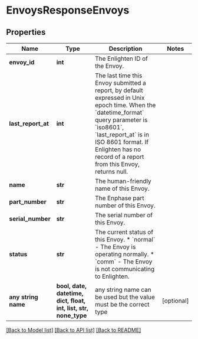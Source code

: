 # EnvoysResponseEnvoys


## Properties
Name | Type | Description | Notes
------------ | ------------- | ------------- | -------------
**envoy_id** | **int** | The Enlighten ID of the Envoy. | 
**last_report_at** | **int** | The last time this Envoy submitted a report, by default expressed in Unix epoch time. When the &#x60;datetime_format&#x60; query parameter is &#x60;iso8601&#x60;, &#x60;last_report_at&#x60; is in ISO 8601 format. If Enlighten has no record of a report from this Envoy, returns null. | 
**name** | **str** | The human-friendly name of this Envoy. | 
**part_number** | **str** | The Enphase part number of this Envoy. | 
**serial_number** | **str** | The serial number of this Envoy. | 
**status** | **str** | The current status of this Envoy. * &#x60;normal&#x60; - The Envoy is operating normally. * &#x60;comm&#x60; - The Envoy is not communicating to Enlighten. | 
**any string name** | **bool, date, datetime, dict, float, int, list, str, none_type** | any string name can be used but the value must be the correct type | [optional]

[[Back to Model list]](../README.md#documentation-for-models) [[Back to API list]](../README.md#documentation-for-api-endpoints) [[Back to README]](../README.md)


